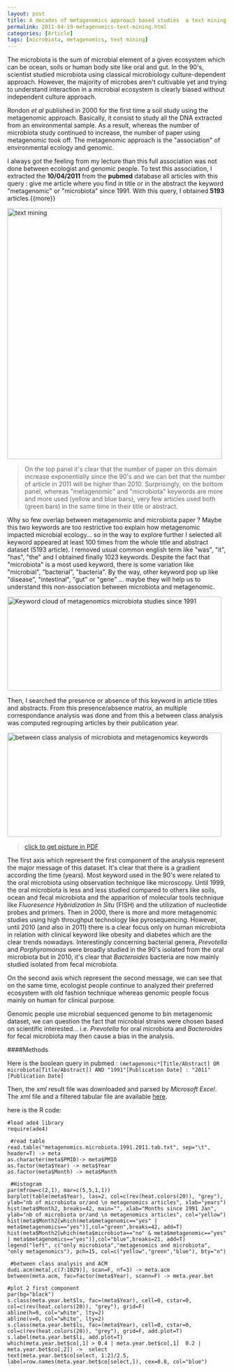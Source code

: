 ```yaml
---
layout: post
title: A decades of metagenomics approach based studies  a text mining overview
permalink: 2011-04-19-metagenomics-text-mining.html
categories: [Article]
tags: [microbiota, metagenomics, text mining]
---
```





The microbiota is the sum of microbial element of a given ecosystem  which can be ocean, soils or human body site like oral and gut. In the  90's, scientist studied microbiota using classical microbiology  culture-dependent approach. However, the majority of microbes aren't  cultivable yet and trying to understand interaction in a microbial  ecosystem is clearly biased without independent culture approach.

Rondon _et al_ published in 2000 for the first time a soil study  using the metagenomic approach. Basically, it consist to study all the  DNA extracted from an environmental sample. As a result, whereas the  number of microbiota study continued to increase, the number of paper  using metagenomic took off. The metagenomic approach is the  "association" of environmental ecology and genomic.

I always got the feeling from my lecture than this full association  was not done between ecologist and genomic people. To test this  association, I extracted the **10/04/2011** from the **pubmed** database all  articles with this query : give me article where you find in title or in  the abstract the keyword "metagenomic" or "microbiota" since 1991. With  this query, I obtained **5193** articles.{{more}}

<img itemprop="image" src="http://julientap.free.fr/text_mining/barplot.microbiota.metagenomics.jpg" mce_src="text_mining/barplot.microbiota.metagenomics.jpg" alt="text mining" title="microbiota and metagenomics approach based studies" height="574" border="0" width="491">

> On the top panel it's clear that the number of paper on this domain  increase exponentially since the 90's and we can bet that the number of  article in 2011 will be higher than 2010. Surprisingly, on the bottom  panel, whereas "metagenomic" and "microbiota" keywords are more and more  used (yellow and blue bars), very few articles used both (green bars)  in the same time in their title or abstract.


Why so few overlap between metagenomic and microbiota paper ? Maybe this two keywords are too restrictive too explain how metagenomic impacted microbial ecology... so in the way to explore further I selected all keyword appeared at least 100 times from the whole title and abstract dataset (5193 article). I removed usual common english term like "was", "it", "has", "the" and I obtained finally 1023 keywords. Despite the fact that "microbiota" is a most used keyword, there is some variation like "microbial", "bacterial", "bacteria". By the way, other keyword pop up like "disease", "intestinal", "gut" or "gene" ... maybe they will help us to understand this non-association between microbiota and metagenomic.

<img itemprop="image" src="http://julientap.free.fr/text_mining/microbiota.pubmed.cloud.jpg" mce_src="text_mining/microbiota.pubmed.cloud.jpg" title="Keyword cloud of metagenomics microbiota studies since 1991 " height="215" border="0" width="490">

Then, I searched the presence or absence of this keyword in article titles and abstracts. From this presence/absence matrix, an multiple correspondance analysis was done and from this a between class analysis was computed regrouping articles by their publication year.


<a href="text_mining/between.microbiota.metagenomics.pdf" mce_href="text_mining/between.microbiota.metagenomics.pdf" target="_blank"><img itemprop="image" src="http://julientap.free.fr/text_mining/between.microbiota.metagenomic.pubmed.jpg" mce_src="text_mining/between.microbiota.metagenomic.pubmed.jpg" alt="between class analysis of microbiota and metagenomics keywords" title="between class analysis of microbiota and metagenomics keywords" height="238" border="0" width="490"></a><br mce_bogus="1">


> [click to get picture in PDF](http://julientap.free.fr/text_mining/between.microbiota.metagenomics.pdf)

The first axis which represent the first component of the analysis represent the major message of this dataset. It's clear that there is a gradient according the time (years). Most keyword used in the 90's were related to the oral microbiota using observation technique like microscopy. Until 1999, the oral microbiota is less and less studied compared to others like soils, ocean and fecal microbiota and the apparition of molecular tools technique like _Fluoresence Hybridization In Situ_ (FISH) and the utilization of nucleotide probes and primers. Then in 2000, there is more and more metagenomic studies using high throughput technology like pyrosequencing. However, until 2010 (and also in 2011) there is a clear focus only on human microbiota in relation with clinical keyword like obesity and diabetes which are the clear trends nowadays. Interestingly concerning bacterial genera, <i>Prevotella </i>and <i>Porphyromonas </i>were broadly studied in the 90's isolated from the oral microbiota but in 2010, it's clear that <i>Bacteroides </i>bacteria are now mainly studied isolated from fecal microbiota.

On the second axis which represent the second message, we can see that on the same time, ecologist people continue to analyzed their preferred ecosystem with old fashion technique whereas genomic people focus mainly on human for clinical purpose.

Genomic people use microbial sequenced genome to bin metagenomic dataset, we can question the fact that microbial strains were chosen based on scientific interested... i.e. _Prevotella_ for oral microbiota and _Bacteroides_ for fecal microbiota may then cause a bias in the analysis.

####Methods

Here is the boolean query in pubmed :
`(metagenomic*[Title/Abstract] OR microbiota[Title/Abstract]) AND "1991"[Publication Date] : "2011"[Publication Date]`

Then, the _xml_ result file was downloaded and parsed by _Microsoft Excel_. The _xml_ file and a filtered tabular file are available [here](http://julientap.free.fr/text_mining/metagenomics.microbiota.1991.2011.tab.txt).

here is the R code:


	#load ade4 library
	require(ade4)

	 #read table
	read.table("metagenomics.microbiota.1991.2011.tab.txt", sep="\t", header=T) -> meta
	as.character(meta$PMID)-> meta$PMID
	as.factor(meta$Year) -> meta$Year
	as.factor(meta$Month) -> meta$Month

	 #Histogram
	par(mfrow=c(2,1), mar=c(5,5,1,1))
	barplot(table(meta$Year), las=2, col=c(rev(heat.colors(20)), "grey"), ylab="nb of microbiota or/and \n metagenomics articles", xlab="years")
	hist(meta$Month2, breaks=42, main="", xlab="Months since 1991 Jan", ylab="nb of microbiota or/and \n metagenomics articles", col="yellow")
	hist(meta$Month2[which(meta$metagenomic=="yes" | meta$metagenomics=="yes")],col="green",breaks=42, add=T)
	hist(meta$Month2[which(meta$microbiota=="no" & meta$metagenomic=="yes" | meta$metagenomics=="yes")],col="blue",breaks=21, add=T)
	legend("left", c("only microbiota","metagenomics and microbiota", "only metagenomics"), pch=15, col=c("yellow","green","blue"), bty="n")

	 #between class analysis and ACM
	dudi.acm(meta[,c(7:1029)], scan=F, nf=3) -> meta.acm
	between(meta.acm, fac=factor(meta$Year), scann=F) -> meta.year.bet

 	#plot 2 first component
	par(bg="black")
	s.class(meta.year.bet$ls, fac=(meta$Year), cell=0, cstar=0, col=c(rev(heat.colors(20)), "grey"), grid=F)
	abline(h=0, col="white", lty=2)
	abline(v=0, col="white", lty=2)
	s.class(meta.year.bet$ls, fac=(meta$Year), cell=0, cstar=0, col=c(rev(heat.colors(20)), "grey"), grid=F, add.plot=T)
	s.label(meta.year.bet$li, add.plot=T)
	which(meta.year.bet$co[,1] > 0.4 | meta.year.bet$co[,1]  0.2 | meta.year.bet$co[,2]) ->  select
	text(meta.year.bet$co[select, 1:2]/2.5, label=row.names(meta.year.bet$co[select,]), cex=0.8, col="blue")
